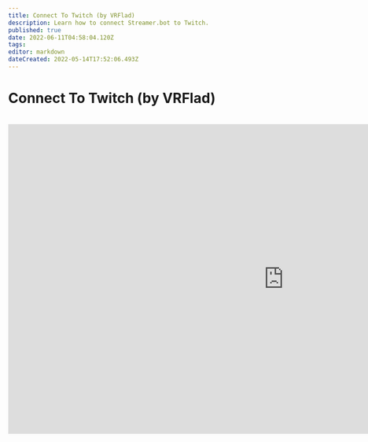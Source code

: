 ```yaml
---
title: Connect To Twitch (by VRFlad)
description: Learn how to connect Streamer.bot to Twitch.
published: true
date: 2022-06-11T04:58:04.120Z
tags: 
editor: markdown
dateCreated: 2022-05-14T17:52:06.493Z
---
```


# Connect To Twitch (by VRFlad)
<br>
<iframe width="1120" height="630" src="https://www.youtube.com/embed/7MkzsxgfVgg" title="YouTube video player" frameborder="0" allow="accelerometer; autoplay; clipboard-write; encrypted-media; gyroscope; picture-in-picture" allowfullscreen></iframe>